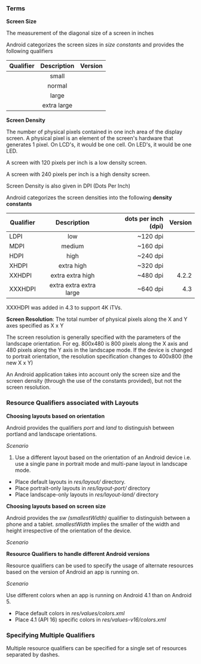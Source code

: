 ### Terms 

**Screen Size**

The measurement of the diagonal size of a screen in inches

Android categorizes the screen sizes in *size constants* and provides the following qualifiers

| Qualifier        | Description           | Version  |
| ------------- |:-------------:| -----:|
|       | small |  |
|       | normal      |    |
|  | large      |     |
|  | extra large      |     |


**Screen Density**

  The number of physical pixels contained in one inch area of the display screen. A physical pixel is an element of the 
  screen's hardware that generates 1 pixel. On LCD's, it would be one cell. On LED's, it would be one LED. 
  
  A screen with 120 pixels per inch is a low density screen.
  
  A screen with 240 pixels per inch is a high density screen.
  
  Screen Density is also given in DPI (Dots Per Inch)
  
Android categorizes the screen densities into the following <b>density constants</b>

| Qualifier        | Description           | dots per inch (dpi)  | Version  |
| ------------- |:-------------:| -----:|-----:|
|  LDPI     | low | ~120 dpi |  |
|  MDPI      | medium      |  ~160 dpi  |  |
|  HDPI  | high      |  ~240 dpi   |  |
| XHDPI | extra high      | ~320 dpi    |  |
| XXHDPI | extra extra high      |  ~480 dpi   | 4.2.2 |
| XXXHDPI | extra extra extra large      | ~640 dpi |  4.3  |

XXXHDPI was added in 4.3 to support 4K iTVs.

<b>Screen Resolution</b>:
  The total number of physical pixels along the X and Y axes specified as X x Y
  
  The screen resolution is generally specified with the parameters of the landscape orientation. For eg. 800x480 is 800 pixels along the X axis and 480 pixels along the Y axis in the landscape mode. If the device is changed to portrait orientation, the resolution specification changes to 400x800 (the new X x Y)
  
An Android application takes into account only the screen size and the screen density (through the use of the constants provided), but not the screen resolution. 

### Resource Qualifiers associated with Layouts



**Choosing layouts based on orientation**

Android provides the qualifiers *port* and *land* to distinguish between portland and landscape orientations.

*Scenario*

1) Use a different layout based on the orientation of an Android device i.e. use a single pane in portrait mode and multi-pane layout in landscape mode. 

* Place default layouts in *res/layout/* directory.
* Place portrait-only layouts in *res/layout-port/* directory
* Place landscape-only layouts in *res/layout-land/* directory

**Choosing layouts based on screen size**

Android provides the *sw (smallestWidth)* qualifier to distinguish between a phone and a tablet. *smallestWidth* implies the smaller of the width and height irrespective of the orientation of the device.

*Scenario*



**Resource Qualifiers to handle different Android versions**

Resource qualifiers can be used to specify the usage of alternate resources based on the version of Android an app is running on. 

*Scenario*

Use different colors when an app is running on Android 4.1 than on Android 5. 

* Place default colors in *res/values/colors.xml*
* Place 4.1 (API 16) specific colors in *res/values-v16/colors.xml*

### Specifying Multiple Qualifiers

Multiple resource qualifiers can be specified for a single set of resources separated by dashes. 
